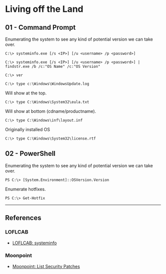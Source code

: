 # Living off the Land

## 01 - Command Prompt

Enumerating the system to see any kind of potential version we can take over.

```
C:\> systeminfo.exe [/s <IP>] [/u <username> /p <password>]

C:\> systeminfo.exe [/s <IP>] [/u <username> /p <password>] | findstr.exe /b /c:"OS Name" /c:"OS Version"

C:\> ver

C:\> type c:\Windows\WindowsUpdate.log
```

Will show at the top.

```
C:\> type C:\Windows\System32\eula.txt
```

Will show at bottom (cdname/productname).

```
C:\> type C:\Windows\inf\layout.inf
```

Originally installed OS

```
C:\> type C:\Windows\System32\license.rtf
```

## 02 - PowerShell

Enumerating the system to see any kind of potential version we can take over.

```
PS C:\> [System.Environment]::OSVersion.Version
```

Enumerate hotfixes.

```
PS C:\> Get-Hotfix
```

---
## References

### LOFLCAB

- [LOFLCAB: systeminfo](https://lofl-project.github.io/loflcab/Binaries/systeminfo/)

### Moonpoint

- [Moonpoint: List Security Patches](https://support.moonpoint.com/os/windows/PowerShell/list-security-patches/)
